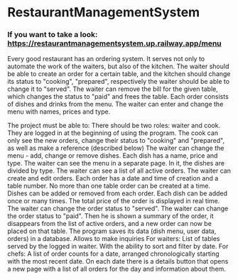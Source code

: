 # RestaurantManagementSystem
### If you want to take a look: https://restaurantmanagementsystem.up.railway.app/menu
Every good restaurant has an ordering system. It serves not only to automate the work of the waiters, but also of the kitchen. The waiter should be able to create an order for a certain table, and the kitchen should change its status to "cooking", "prepared", respectively the waiter should be able to change it to "served". The waiter can remove the bill for the given table, which changes the status to "paid" and frees the table. Each order consists of dishes and drinks from the menu. The waiter can enter and change the menu with names, prices and type.

The project must be able to:
There should be two roles: waiter and cook. They are logged in at the beginning of using the program.
The cook can only see the new orders, change their status to "cooking" and "prepared", as well as make a reference (described below)
The waiter can change the menu - add, change or remove dishes. Each dish has a name, price and type.
The waiter can see the menu in a separate page. In it, the dishes are divided by type.
The waiter can see a list of all active orders.
The waiter can create and edit orders. Each order has a date and time of creation and a table number. No more than one table order can be created at a time.
Dishes can be added or removed from each order. Each dish can be added once or many times. The total price of the order is displayed in real time.
The waiter can change the order status to "served".
The waiter can change the order status to "paid". Then he is shown a summary of the order, it disappears from the list of active orders, and a new order can now be placed on that table.
The program saves its data (dish menu, user data, orders) in a database. Allows to make inquiries
For waiters: List of tables served by the logged in waiter. With the ability to sort and filter by date.
For chefs: A list of order counts for a date, arranged chronologically starting with the most recent date. On each date there is a details button that opens a new page with a list of all orders for the day and information about them.
